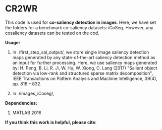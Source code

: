 # CR2WR
This code is used for **co-saliency detection in images**. Here, we have set the folders for a benchmark co-saliency datasets: iCoSeg. However, any cosaliency datasets can be tested on the cod.

**Usage:**
1. In ./first_step_sal_output/, we store single image saliency detection maps generated by any state-of-the-art saliency detection method as an input for further processing. Here, we use saliency maps generated by:
H. Peng, B. Li, R. Ji, W. Hu, W. Xiong, C. Lang (2017) "Salient object detection via low-rank and structured sparse matrix decomposition", IEEE Transactions on Pattern Analysis and Machine Intelligence, 39(4), pp. 818 – 832.

2. In ./images_iCoseg/, 

**Dependencies:**
1. MATLAB 2016 

**If you think this work is helpful, please cite:**
